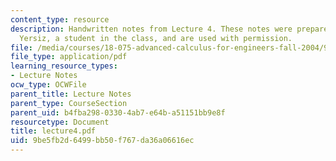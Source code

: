 ```yaml
---
content_type: resource
description: Handwritten notes from Lecture 4. These notes were prepared by Melike
  Yersiz, a student in the class, and are used with permission.
file: /media/courses/18-075-advanced-calculus-for-engineers-fall-2004/9be5fb2d6499bb50f767da36a06616ec_lecture4.pdf
file_type: application/pdf
learning_resource_types:
- Lecture Notes
ocw_type: OCWFile
parent_title: Lecture Notes
parent_type: CourseSection
parent_uid: b4fba298-0330-4ab7-e64b-a51151bb9e8f
resourcetype: Document
title: lecture4.pdf
uid: 9be5fb2d-6499-bb50-f767-da36a06616ec
---
```


